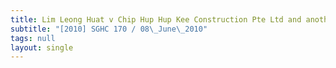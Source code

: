 ```yaml
---
title: Lim Leong Huat v Chip Hup Hup Kee Construction Pte Ltd and another
subtitle: "[2010] SGHC 170 / 08\_June\_2010"
tags: null
layout: single
---
```


